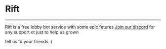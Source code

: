 # Rift
_____________

Rift is a free lobby bot service with some epic fetures [Join our discord](https://riftbot.net/discord) for any support ot just to help us grown

tell us to your friends :)
